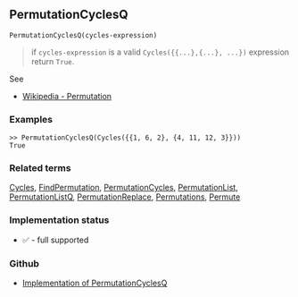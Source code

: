 ## PermutationCyclesQ

```
PermutationCyclesQ(cycles-expression)
```

> if `cycles-expression` is a valid `Cycles({{...},{...}, ...})` expression return `True`.
 
See 
* [Wikipedia - Permutation](https://en.wikipedia.org/wiki/Permutation)
	 
### Examples

```
>> PermutationCyclesQ(Cycles({{1, 6, 2}, {4, 11, 12, 3}}))
True
```

### Related terms 
[Cycles](Cycles.md), [FindPermutation](FindPermutation.md), [PermutationCycles](PermutationCycles.md), [PermutationList](PermutationList.md), [PermutationListQ](PermutationListQ.md), [PermutationReplace](PermutationReplace.md), [Permutations](Permutations.md), [Permute](Permute.md)






### Implementation status

* &#x2705; - full supported

### Github

* [Implementation of PermutationCyclesQ](https://github.com/axkr/symja_android_library/blob/master/symja_android_library/matheclipse-core/src/main/java/org/matheclipse/core/builtin/Combinatoric.java#L1754) 
